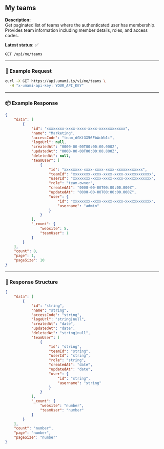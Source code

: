 ## My teams
<!-- testable: true -->
<!-- expectedStatus: 200 -->
**Description:**  
Get paginated list of teams where the authenticated user has membership.
Provides team information including member details, roles, and access codes.

**Latest status:** <!--status-->✅<!--status-end-->

```
GET /api/me/teams
```
---

### 🔁 Example Request
```bash
curl -X GET https://api.umami.is/v1/me/teams \
  -H "x-umami-api-key: YOUR_API_KEY"
```

---

### 📦 Example Response
```json
{
    "data": [
        {
            "id": "xxxxxxxx-xxxx-xxxx-xxxx-xxxxxxxxxxxx",
            "name": "Marketing",
            "accessCode": "team_dGKtGX56FbAcWb1i",
            "logoUrl": null,
            "createdAt": "0000-00-00T00:00:00.000Z",
            "updatedAt": "0000-00-00T00:00:00.000Z",
            "deletedAt": null,
            "teamUser": [
                {
                    "id": "xxxxxxxx-xxxx-xxxx-xxxx-xxxxxxxxxxxx",
                    "teamId": "xxxxxxxx-xxxx-xxxx-xxxx-xxxxxxxxxxxx",
                    "userId": "xxxxxxxx-xxxx-xxxx-xxxx-xxxxxxxxxxxx",
                    "role": "team-owner",
                    "createdAt": "0000-00-00T00:00:00.000Z",
                    "updatedAt": "0000-00-00T00:00:00.000Z",
                    "user": {
                        "id": "xxxxxxxx-xxxx-xxxx-xxxx-xxxxxxxxxxxx",
                        "username": "admin"
                    }
                }
            ],
            "_count": {
                "website": 5,
                "teamUser": 1
            }
        }
    ],
    "count": 8,
    "page": 1,
    "pageSize": 10
}
```

---

### 📘 Response Structure
```json
{
    "data": [
        {
            "id": "string",
            "name": "string",
            "accessCode": "string",
            "logoUrl": "string|null",
            "createdAt": "date",
            "updatedAt": "date",
            "deletedAt": "string|null",
            "teamUser": [
                {
                    "id": "string",
                    "teamId": "string",
                    "userId": "string",
                    "role": "string",
                    "createdAt": "date",
                    "updatedAt": "date",
                    "user": {
                        "id": "string",
                        "username": "string"
                    }
                }
            ],
            "_count": {
                "website": "number",
                "teamUser": "number"
            }
        }
    ],
    "count": "number",
    "page": "number",
    "pageSize": "number"
}
```
